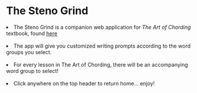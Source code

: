 # The Steno Grind

<li>The Steno Grind is a companion web application for <i>The Art of Chording</i> textbook, found <a href="https://www.artofchording.com/" target="_blank">here</a></li>
<br>
<li>The app will give you customized writing prompts according to the word groups you select.</li>
<br>
<li>For every lesson in The Art of Chording, there will be an accompanying word group to select!</li>
<br>
<li>Click anywhere on the top header to return home... enjoy!</li>

